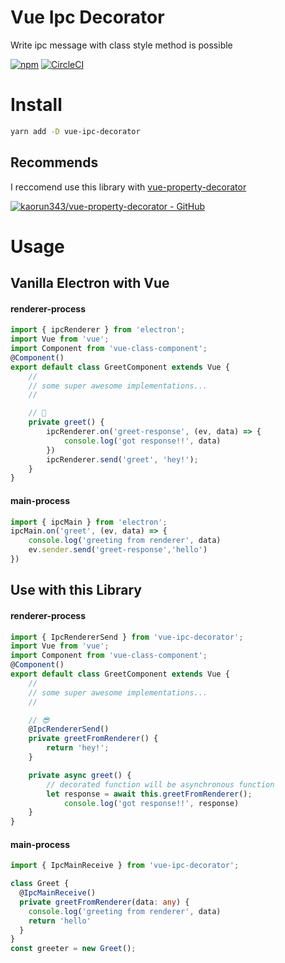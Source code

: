 # Vue Ipc Decorator
Write ipc message with class style method is possible

[![npm](https://badge.fury.io/js/vue-ipc-decorator.svg)](https://www.npmjs.com/package/vue-ipc-decorator) [![CircleCI](https://circleci.com/gh/Angeart/sapphire-cpp/tree/master.svg?style=shield)](https://circleci.com/gh/Angeart/sapphire-cpp/tree/master)
# Install
```bash
yarn add -D vue-ipc-decorator
```

## Recommends
I reccomend use this library with [vue-property-decorator](https://github.com/kaorun343/vue-property-decorator)

[![kaorun343/vue-property-decorator - GitHub](https://gh-card.dev/repos/kaorun343/vue-property-decorator.svg)](https://github.com/kaorun343/vue-property-decorator)

# Usage
## Vanilla Electron with Vue
#### renderer-process
```ts
import { ipcRenderer } from 'electron';
import Vue from 'vue';
import Component from 'vue-class-component';
@Component()
export default class GreetComponent extends Vue {
    //
    // some super awesome implementations...
    //

    // 🤔
    private greet() {
        ipcRenderer.on('greet-response', (ev, data) => {
            console.log('got response!!', data)
        })
        ipcRenderer.send('greet', 'hey!');
    }
}
```
#### main-process
```ts
import { ipcMain } from 'electron';
ipcMain.on('greet', (ev, data) => {
    console.log('greeting from renderer', data)
    ev.sender.send('greet-response','hello')
})
```

## Use with this Library
#### renderer-process
```ts
import { IpcRendererSend } from 'vue-ipc-decorator';
import Vue from 'vue';
import Component from 'vue-class-component';
@Component()
export default class GreetComponent extends Vue {
    //
    // some super awesome implementations...
    //

    // 😎
    @IpcRendererSend()
    private greetFromRenderer() {
        return 'hey!';
    }

    private async greet() {
        // decorated function will be asynchronous function
        let response = await this.greetFromRenderer();
            console.log('got response!!', response)
    }
}
```
#### main-process
```ts
import { IpcMainReceive } from 'vue-ipc-decorator';

class Greet {
  @IpcMainReceive()
  private greetFromRenderer(data: any) {
    console.log('greeting from renderer', data)
    return 'hello'
  }
}
const greeter = new Greet();
```